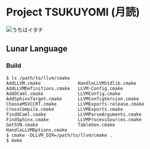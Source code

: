 # Project TSUKUYOMI (月読)

![うちはイタチ](https://dl.dropboxusercontent.com/s/gzdq1tm4v0ys3fx/itachi.jpg "うちはイタチ")

## Lunar Language

### Build

    $ ls /path/to/llvm/cmake
    AddLLVM.cmake              HandleLLVMStdlib.cmake
    AddLLVMDefinitions.cmake   LLVM-Config.cmake
    AddOCaml.cmake             LLVMConfig.cmake
    AddSphinxTarget.cmake      LLVMConfigVersion.cmake
    ChooseMSVCCRT.cmake        LLVMExports-release.cmake
    CrossCompile.cmake         LLVMExports.cmake
    FindOCaml.cmake            LLVMParseArguments.cmake
    FindSphinx.cmake           LLVMProcessSources.cmake
    GetSVN.cmake               TableGen.cmake
    HandleLLVMOptions.cmake
    $ cmake -DLLVM_DIR=/path/to/llvm/cmake .
    $ make